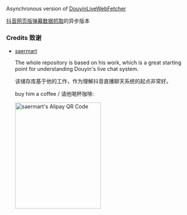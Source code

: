Asynchronous version of [DouyinLiveWebFetcher](https://github.com/saermart/DouyinLiveWebFetcher)

[抖音网页版弹幕数据抓取](https://github.com/saermart/DouyinLiveWebFetcher)的异步版本

### Credits 致谢
- [saermart](https://github.com/saermart)

    The whole repository is based on his work, which is a great starting point for understanding Douyin's live chat system.

    该储存库基于他的工作，作为理解抖音直播聊天系统的起点非常好。

    buy him a coffee / 请他喝杯咖啡: 

    <img src="https://github.com/saermart/DouyinLiveWebFetcher/blob/main/alipay.jpg?raw=true" width="230" height="285" alt="saermart's Alipay QR Code">
    </img>

